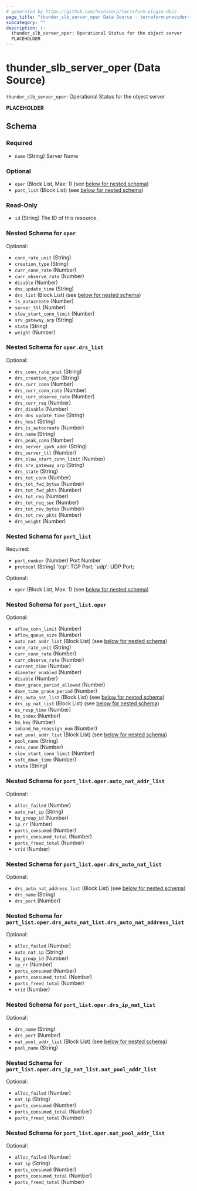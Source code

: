 ```yaml
---
# generated by https://github.com/hashicorp/terraform-plugin-docs
page_title: "thunder_slb_server_oper Data Source - terraform-provider-thunder"
subcategory: ""
description: |-
  thunder_slb_server_oper: Operational Status for the object server
  PLACEHOLDER
---
```


# thunder_slb_server_oper (Data Source)

`thunder_slb_server_oper`: Operational Status for the object server

__PLACEHOLDER__



<!-- schema generated by tfplugindocs -->
## Schema

### Required

- `name` (String) Server Name

### Optional

- `oper` (Block List, Max: 1) (see [below for nested schema](#nestedblock--oper))
- `port_list` (Block List) (see [below for nested schema](#nestedblock--port_list))

### Read-Only

- `id` (String) The ID of this resource.

<a id="nestedblock--oper"></a>
### Nested Schema for `oper`

Optional:

- `conn_rate_unit` (String)
- `creation_type` (String)
- `curr_conn_rate` (Number)
- `curr_observe_rate` (Number)
- `disable` (Number)
- `dns_update_time` (String)
- `drs_list` (Block List) (see [below for nested schema](#nestedblock--oper--drs_list))
- `is_autocreate` (Number)
- `server_ttl` (Number)
- `slow_start_conn_limit` (Number)
- `srv_gateway_arp` (String)
- `state` (String)
- `weight` (Number)

<a id="nestedblock--oper--drs_list"></a>
### Nested Schema for `oper.drs_list`

Optional:

- `drs_conn_rate_unit` (String)
- `drs_creation_type` (String)
- `drs_curr_conn` (Number)
- `drs_curr_conn_rate` (Number)
- `drs_curr_observe_rate` (Number)
- `drs_curr_req` (Number)
- `drs_disable` (Number)
- `drs_dns_update_time` (String)
- `drs_host` (String)
- `drs_is_autocreate` (Number)
- `drs_name` (String)
- `drs_peak_conn` (Number)
- `drs_server_ipv6_addr` (String)
- `drs_server_ttl` (Number)
- `drs_slow_start_conn_limit` (Number)
- `drs_srv_gateway_arp` (String)
- `drs_state` (String)
- `drs_tot_conn` (Number)
- `drs_tot_fwd_bytes` (Number)
- `drs_tot_fwd_pkts` (Number)
- `drs_tot_req` (Number)
- `drs_tot_req_suc` (Number)
- `drs_tot_rev_bytes` (Number)
- `drs_tot_rev_pkts` (Number)
- `drs_weight` (Number)



<a id="nestedblock--port_list"></a>
### Nested Schema for `port_list`

Required:

- `port_number` (Number) Port Number
- `protocol` (String) 'tcp': TCP Port; 'udp': UDP Port;

Optional:

- `oper` (Block List, Max: 1) (see [below for nested schema](#nestedblock--port_list--oper))

<a id="nestedblock--port_list--oper"></a>
### Nested Schema for `port_list.oper`

Optional:

- `aflow_conn_limit` (Number)
- `aflow_queue_size` (Number)
- `auto_nat_addr_list` (Block List) (see [below for nested schema](#nestedblock--port_list--oper--auto_nat_addr_list))
- `conn_rate_unit` (String)
- `curr_conn_rate` (Number)
- `curr_observe_rate` (Number)
- `current_time` (Number)
- `diameter_enabled` (Number)
- `disable` (Number)
- `down_grace_period_allowed` (Number)
- `down_time_grace_period` (Number)
- `drs_auto_nat_list` (Block List) (see [below for nested schema](#nestedblock--port_list--oper--drs_auto_nat_list))
- `drs_ip_nat_list` (Block List) (see [below for nested schema](#nestedblock--port_list--oper--drs_ip_nat_list))
- `es_resp_time` (Number)
- `hm_index` (Number)
- `hm_key` (Number)
- `inband_hm_reassign_num` (Number)
- `nat_pool_addr_list` (Block List) (see [below for nested schema](#nestedblock--port_list--oper--nat_pool_addr_list))
- `pool_name` (String)
- `resv_conn` (Number)
- `slow_start_conn_limit` (Number)
- `soft_down_time` (Number)
- `state` (String)

<a id="nestedblock--port_list--oper--auto_nat_addr_list"></a>
### Nested Schema for `port_list.oper.auto_nat_addr_list`

Optional:

- `alloc_failed` (Number)
- `auto_nat_ip` (String)
- `ha_group_id` (Number)
- `ip_rr` (Number)
- `ports_consumed` (Number)
- `ports_consumed_total` (Number)
- `ports_freed_total` (Number)
- `vrid` (Number)


<a id="nestedblock--port_list--oper--drs_auto_nat_list"></a>
### Nested Schema for `port_list.oper.drs_auto_nat_list`

Optional:

- `drs_auto_nat_address_list` (Block List) (see [below for nested schema](#nestedblock--port_list--oper--drs_auto_nat_list--drs_auto_nat_address_list))
- `drs_name` (String)
- `drs_port` (Number)

<a id="nestedblock--port_list--oper--drs_auto_nat_list--drs_auto_nat_address_list"></a>
### Nested Schema for `port_list.oper.drs_auto_nat_list.drs_auto_nat_address_list`

Optional:

- `alloc_failed` (Number)
- `auto_nat_ip` (String)
- `ha_group_id` (Number)
- `ip_rr` (Number)
- `ports_consumed` (Number)
- `ports_consumed_total` (Number)
- `ports_freed_total` (Number)
- `vrid` (Number)



<a id="nestedblock--port_list--oper--drs_ip_nat_list"></a>
### Nested Schema for `port_list.oper.drs_ip_nat_list`

Optional:

- `drs_name` (String)
- `drs_port` (Number)
- `nat_pool_addr_list` (Block List) (see [below for nested schema](#nestedblock--port_list--oper--drs_ip_nat_list--nat_pool_addr_list))
- `pool_name` (String)

<a id="nestedblock--port_list--oper--drs_ip_nat_list--nat_pool_addr_list"></a>
### Nested Schema for `port_list.oper.drs_ip_nat_list.nat_pool_addr_list`

Optional:

- `alloc_failed` (Number)
- `nat_ip` (String)
- `ports_consumed` (Number)
- `ports_consumed_total` (Number)
- `ports_freed_total` (Number)



<a id="nestedblock--port_list--oper--nat_pool_addr_list"></a>
### Nested Schema for `port_list.oper.nat_pool_addr_list`

Optional:

- `alloc_failed` (Number)
- `nat_ip` (String)
- `ports_consumed` (Number)
- `ports_consumed_total` (Number)
- `ports_freed_total` (Number)


